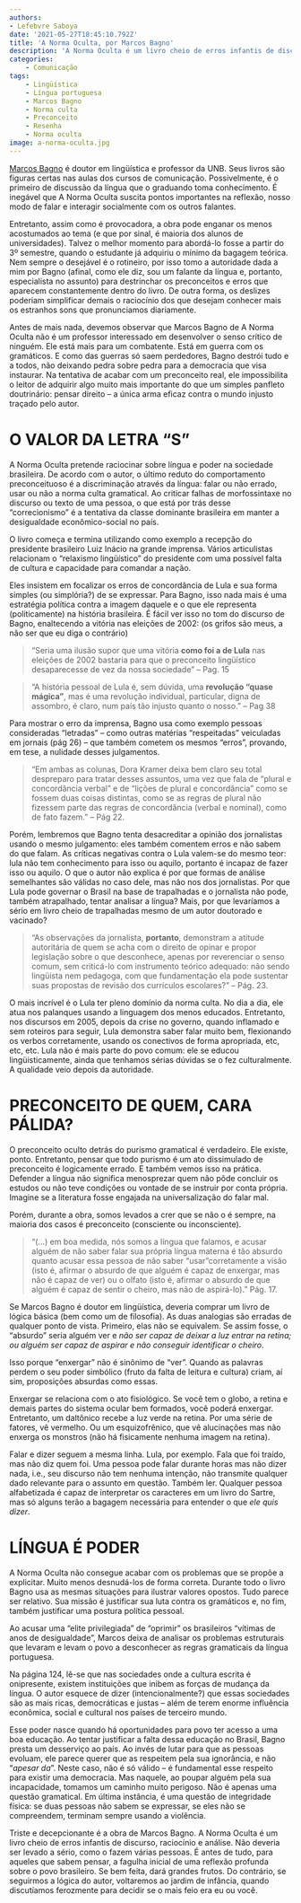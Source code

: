 ```yaml
---
authors:
- Lefebvre Saboya
date: '2021-05-27T18:45:10.792Z'
title: 'A Norma Oculta, por Marcos Bagno'
description: 'A Norma Oculta é um livro cheio de erros infantis de discurso, raciocínio e análise e não deveria ser levado a sério.'
categories:
    - Comunicação
tags:
    - Lingüística
    - Língua portuguesa
    - Marcos Bagno
    - Norma culta
    - Preconceito
    - Resenha
    - Norma oculta
image: a-norma-oculta.jpg
---
```


[Marcos Bagno](https://pt.wikipedia.org/wiki/Marcos_Bagno) é doutor em lingüística e professor da UNB. Seus livros são figuras certas nas aulas dos cursos de comunicação. Possivelmente, é o primeiro de discussão da língua que o graduando toma conhecimento. É inegável que A Norma Oculta suscita pontos importantes na reflexão, nosso modo de falar e interagir socialmente com os outros falantes.

Entretanto, assim como é provocadora, a obra pode enganar os menos acostumados ao tema (e que por sinal, é maioria dos alunos de universidades). Talvez o melhor momento para abordá-lo fosse a partir do 3º semestre, quando o estudante já adquiriu o mínimo da bagagem teórica. Nem sempre o desejável é o rotineiro, por isso tomo a autoridade dada a mim por Bagno (afinal, como ele diz, sou um falante da língua e, portanto, especialista no assunto) para destrinchar os preconceitos e erros que aparecem constantemente dentro do livro. De outra forma, os deslizes poderiam simplificar demais o raciocínio dos que desejam conhecer mais os estranhos sons que pronunciamos diariamente.

Antes de mais nada, devemos observar que Marcos Bagno de A Norma Oculta não é um professor interessado em desenvolver o senso crítico de ninguém. Ele está mais para um combatente. Está em guerra com os gramáticos. E como das guerras só saem perdedores, Bagno destrói tudo e a todos, não deixando pedra sobre pedra para a democracia que visa instaurar. Na tentativa de acabar com um preconceito real, ele impossibilita o leitor de adquirir algo muito mais importante do que um simples panfleto doutrinário: pensar direito – a única arma eficaz contra o mundo injusto traçado pelo autor.

# O VALOR DA LETRA “S”

A Norma Oculta pretende raciocinar sobre língua e poder na sociedade brasileira. De acordo com o autor, o último reduto do comportamento preconceituoso é a discriminação através da língua: falar ou não errado, usar ou não a norma culta gramatical. Ao criticar falhas de morfossintaxe no discurso ou texto de uma pessoa, o que está por trás desse “correcionismo” é a tentativa da classe dominante brasileira em manter a desigualdade econômico-social no país.

O livro começa e termina utilizando como exemplo a recepção do presidente brasileiro Luiz Inácio na grande imprensa. Vários articulistas relacionam o “relaxismo lingüístico” do presidente com uma possível falta de cultura e capacidade para comandar a nação.

Eles insistem em focalizar os erros de concordância de Lula e sua forma simples (ou simplória?) de se expressar. Para Bagno, isso nada mais é uma estratégia política contra a imagem daquele e o que ele representa (politicamente) na história brasileira. É fácil ver isso no tom do discurso de Bagno, enaltecendo a vitória nas eleições de 2002: (os grifos são meus, a não ser que eu diga o contrário)

> “Seria uma ilusão supor que uma vitória **como foi a de Lula** nas eleições de 2002 bastaria para que o preconceito lingüístico desaparecesse de vez da nossa sociedade” – Pag. 15

> “A história pessoal de Lula é, sem dúvida, uma **revolução “quase mágica”**, mas é uma revolução individual, particular, digna de assombro, é claro, num país tão injusto quanto o nosso.” – Pag 38

Para mostrar o erro da imprensa, Bagno usa como exemplo pessoas consideradas “letradas” – como outras matérias “respeitadas” veiculadas em jornais (pág 26) – que também cometem os mesmos “erros”, provando, em tese, a nulidade desses julgamentos.

> “Em ambas as colunas, Dora Kramer deixa bem claro seu total despreparo para tratar desses assuntos, uma vez que fala de “plural e concordância verbal” e de “lições de plural e concordância” como se fossem duas coisas distintas, como se as regras de plural não fizessem parte das regras de concordância (verbal e nominal), como de fato fazem.” – Pág 22.

Porém, lembremos que Bagno tenta desacreditar a opinião dos jornalistas usando o mesmo julgamento: eles também comentem erros e não sabem do que falam. As críticas negativas contra o Lula valem-se do mesmo teor: lula não tem conhecimento para isso ou aquilo, portanto é incapaz de fazer isso ou aquilo. O que o autor não explica é por que formas de análise semelhantes são válidas no caso dele, mas não nos dos jornalistas. Por que Lula pode governar o Brasil na base de trapalhadas e o jornalista não pode, também atrapalhado, tentar analisar a língua? Mais, por que levaríamos a sério em livro cheio de trapalhadas mesmo de um autor doutorado e vacinado?

> “As observações da jornalista, **portanto**, demonstram a atitude autoritária de quem se acha com o direito de opinar e propor legislação sobre o que desconhece, apenas por reverenciar o senso comum, sem criticá-lo com instrumento teórico adequado: não sendo lingüista nem pedagoga, com que fundamentação ela pode sustentar suas propostas de revisão dos currículos escolares?” – Pág. 23.

O mais incrível é o Lula ter pleno domínio da norma culta. No dia a dia, ele atua nos palanques usando a linguagem dos menos educados. Entretanto, nos discursos em 2005, depois da crise no governo, quando inflamado e sem roteiros para seguir, Lula demonstra saber falar muito bem, flexionando os verbos corretamente, usando os conectivos de forma apropriada, etc, etc, etc. Lula não é mais parte do povo comum: ele se educou lingüisticamente, ainda que tenhamos sérias dúvidas se o fez culturalmente. A qualidade veio depois da autoridade.

# PRECONCEITO DE QUEM, CARA PÁLIDA?

O preconceito oculto detrás do purismo gramatical é verdadeiro. Ele existe, ponto. Entretanto, pensar que todo purismo é um ato dissimulado de preconceito é logicamente errado. E também vemos isso na prática. Defender a língua não significa menosprezar quem não pôde concluir os estudos ou não teve condições ou vontade de se instruir por conta própria. Imagine se a literatura fosse engajada na universalização do falar mal.

Porém, durante a obra, somos levados a crer que se não o é sempre, na maioria dos casos é preconceito (consciente ou inconsciente).

> “(…) em boa medida, nós somos a língua que falamos, e acusar alguém de não saber falar sua própria língua materna é tão absurdo quanto acusar essa pessoa de não saber “usar”corretamente a visão (isto é, afirmar o absurdo de que alguém é capaz de enxergar, mas não é capaz de ver) ou o olfato (isto é, afirmar o absurdo de que alguém é capaz de sentir o cheiro, mas não de aspirá-lo).” Pág. 17.

Se Marcos Bagno é doutor em lingüística, deveria comprar um livro de lógica básica (bem como um de filosofia). As duas analogias são erradas de qualquer ponto de vista. Primeiro, elas não se equivalem. Se assim fosse, o “absurdo” seria alguém ver e *não ser capaz de deixar a luz entrar na retina; ou alguém ser capaz de aspirar e não conseguir identificar o cheiro*.

Isso porque “enxergar” não é sinônimo de “ver”. Quando as palavras perdem o seu poder simbólico (fruto da falta de leitura e cultura) criam, aí sim, proposições absurdas como essas.

Enxergar se relaciona com o ato fisiológico. Se você tem o globo, a retina e demais partes do sistema ocular bem formados, você poderá enxergar. Entretanto, um daltônico recebe a luz verde na retina. Por uma série de fatores, vê vermelho. Ou um esquizofrênico, que vê alucinações mas não enxerga os monstros (não há fisicamente nenhuma imagem na retina).

Falar e dizer seguem a mesma linha. Lula, por exemplo. Fala que foi traído, mas não diz quem foi. Uma pessoa pode falar durante horas mas não dizer nada, i.e., seu discurso não tem nenhuma intenção, não transmite qualquer dado relevante para o assunto em questão. Também ler. Qualquer pessoa alfabetizada é capaz de interpretar os caracteres em um livro do Sartre, mas só alguns terão a bagagem necessária para entender o que *ele quis dizer*.

# LÍNGUA É PODER

A Norma Oculta não consegue acabar com os problemas que se propõe a explicitar. Muito menos desnudá-los de forma correta. Durante todo o livro Bagno usa as mesmas situações para ilustrar valores opostos. Tudo parece ser relativo. Sua missão é justificar sua luta contra os gramáticos e, no fim, também justificar uma postura política pessoal.

Ao acusar uma “elite privilegiada” de “oprimir” os brasileiros “vítimas de anos de desigualdade”, Marcos deixa de analisar os problemas estruturais que levaram e levam o povo a desconhecer as regras gramaticais da língua portuguesa.

Na página 124, lê-se que nas sociedades onde a cultura escrita é onipresente, existem instituições que inibem as forças de mudança da língua. O autor esquece de dizer (intencionalmente?) que essas sociedades são as mais ricas, democráticas e justas – além de terem enorme influência econômica, social e cultural nos países de terceiro mundo.

Esse poder nasce quando há oportunidades para povo ter acesso a uma boa educação. Ao tentar justificar a falta dessa educação no Brasil, Bagno presta um desserviço ao país. Ao invés de lutar para que as pessoas evoluam, ele parece querer que as respeitem pela sua ignorância, e não “*apesar da*”. Neste caso, não é só válido – é fundamental esse respeito para existir uma democracia. Mas naquele, ao poupar alguém pela sua incapacidade, tomamos um caminho muito perigoso. Não é apenas uma questão gramatical. Em última instância, é uma questão de integridade física: se duas pessoas não sabem se expressar, se eles não se compreendem, terminam sempre usando a violência.

Triste e decepcionante é a obra de Marcos Bagno. A Norma Oculta é um livro cheio de erros infantis de discurso, raciocínio e análise. Não deveria ser levado a sério, como o fazem várias pessoas. É antes de tudo, para aqueles que sabem pensar, a fagulha inicial de uma reflexão profunda sobre o povo brasileiro. Se bem feita, dará grandes frutos. Do contrário, se seguirmos a lógica do autor, voltaremos ao jardim de infância, quando discutíamos ferozmente para decidir se o mais feio era eu ou você.
